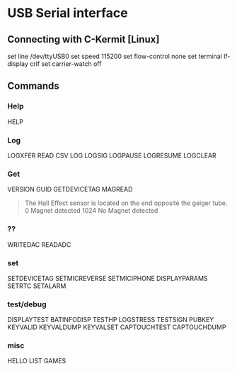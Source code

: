USB Serial interface
====================

Connecting with C-Kermit [Linux]
------------------------
set line /dev/ttyUSB0
set speed 115200
set flow-control none
set terminal lf-display crlf
set carrier-watch off

Commands
--------
### Help ###
HELP

### Log ###
LOGXFER
READ CSV LOG
LOGSIG
LOGPAUSE
LOGRESUME
LOGCLEAR

### Get ###
VERSION
GUID
GETDEVICETAG
MAGREAD
> The Hall Effect sensor is located on
> the end opposite the geiger tube.
> 0 Magnet detected
> 1024 No Magnet detected

### ?? ###
WRITEDAC
READADC

### set ###
SETDEVICETAG
SETMICREVERSE
SETMICIPHONE
DISPLAYPARAMS
SETRTC
SETALARM

### test/debug ###
DISPLAYTEST
BATINFODISP
TESTHP
LOGSTRESS
TESTSIGN
PUBKEY
KEYVALID
KEYVALDUMP
KEYVALSET
CAPTOUCHTEST
CAPTOUCHDUMP

### misc ###
HELLO
LIST GAMES

